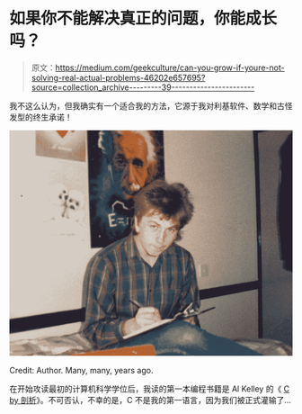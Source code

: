 # 如果你不能解决真正的问题，你能成长吗？

> 原文：<https://medium.com/geekculture/can-you-grow-if-youre-not-solving-real-actual-problems-46202e657695?source=collection_archive---------39----------------------->

我不这么认为，但我确实有一个适合我的方法，它源于我对利基软件、数学和古怪发型的终生承诺！

![](img/a2a14edd4f86d45c9883e111c294d077.png)

Credit: Author. Many, many, years ago.

在开始攻读最初的计算机科学学位后，我读的第一本编程书籍是 Al Kelley 的《 [C by 剖析](https://openlibrary.org/books/OL788128M/C_by_Dissection)》。不可否认，不幸的是，C 不是我的第一语言，因为我们被正式灌输了…